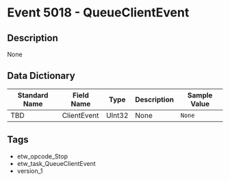 # Event 5018 - QueueClientEvent

## Description
None

## Data Dictionary
|Standard Name|Field Name|Type|Description|Sample Value|
|---|---|---|---|---|
|TBD|ClientEvent|UInt32|None|`None`|

## Tags
* etw_opcode_Stop
* etw_task_QueueClientEvent
* version_1